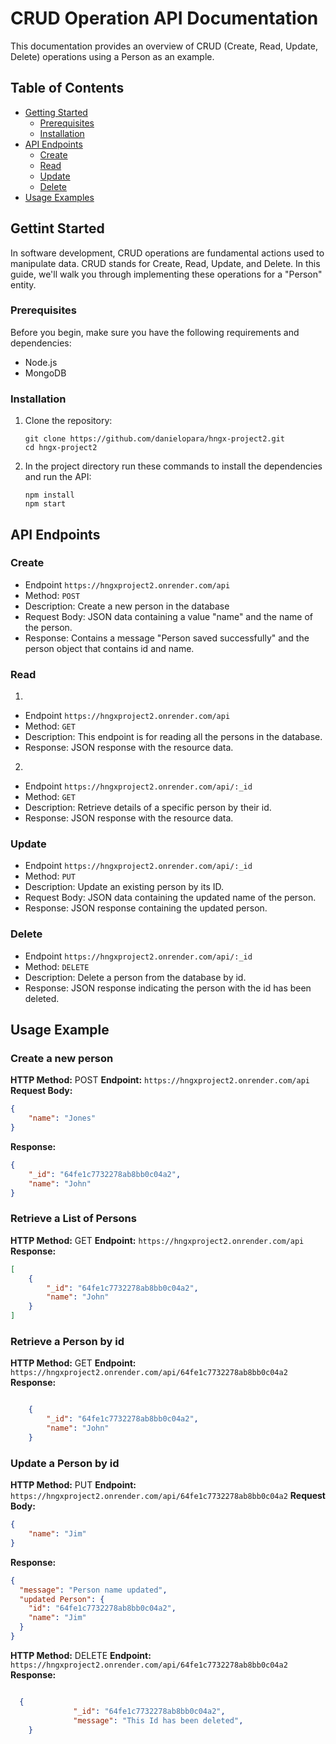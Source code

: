  # CRUD Operation API Documentation

 This documentation provides an overview of CRUD (Create, Read, Update, Delete) operations using a Person as an example.

 ## Table of Contents

- [Getting Started](#getting-started)
  - [Prerequisites](#prerequisites)
  - [Installation](#installation)
- [API Endpoints](#api-endpoints)
  - [Create](#create)
  - [Read](#read)
  - [Update](#update)
  - [Delete](#delete)
- [Usage Examples](#usage-examples)

## Gettint Started

In software development, CRUD operations are fundamental actions used to manipulate data. CRUD stands for Create, Read, Update, and Delete. In this guide, we'll walk you through implementing these operations for a "Person" entity.

### Prerequisites

Before you begin, make sure you have the following requirements and dependencies: 
- Node.js
- MongoDB

### Installation

1. Clone the repository: 
    ```shell
    git clone https://github.com/danielopara/hngx-project2.git
    cd hngx-project2
    ```
2. In the project directory run these commands to install the dependencies and run the API:
    ```shell
    npm install
    npm start
    ```

## API Endpoints

### Create
- Endpoint `https://hngxproject2.onrender.com/api`
- Method: `POST`
- Description: Create a new person in the database
- Request Body: JSON data containing a value "name" and the name of the person.
- Response: Contains a message "Person saved successfully" and the person object that contains id and name.

### Read

1. 
- Endpoint `https://hngxproject2.onrender.com/api`
- Method: `GET`
- Description: This endpoint is for reading all the persons in the database.
- Response: JSON response with the resource data.

2. 
- Endpoint `https://hngxproject2.onrender.com/api/:_id`
- Method: `GET`
- Description: Retrieve details of a specific person by their id.
- Response: JSON response with the resource data.

### Update

- Endpoint `https://hngxproject2.onrender.com/api/:_id`
- Method: `PUT`
- Description: Update an existing person by its ID.
- Request Body: JSON data containing the updated name of the person.
- Response: JSON response containing the updated person.

### Delete

- Endpoint `https://hngxproject2.onrender.com/api/:_id`
- Method: `DELETE`
- Description: Delete a person from the database by id.
- Response: JSON response indicating the person with the id has been deleted.

## Usage Example

### Create a new person

**HTTP Method:** POST
**Endpoint:** `https://hngxproject2.onrender.com/api`
**Request Body:**
```json
{
    "name": "Jones"
}
```
**Response:**
```json
{
    "_id": "64fe1c7732278ab8bb0c04a2",
    "name": "John"
}

```

### Retrieve a List of Persons

**HTTP Method:** GET
**Endpoint:** `https://hngxproject2.onrender.com/api`
**Response:**

```json
[
    {
        "_id": "64fe1c7732278ab8bb0c04a2",
        "name": "John"
    }
]
```

### Retrieve a Person by id

**HTTP Method:** GET
**Endpoint:** `https://hngxproject2.onrender.com/api/64fe1c7732278ab8bb0c04a2`
**Response:**
```json

    {
        "_id": "64fe1c7732278ab8bb0c04a2",
        "name": "John"
    }

```

### Update a Person by id

**HTTP Method:** PUT
**Endpoint:** `https://hngxproject2.onrender.com/api/64fe1c7732278ab8bb0c04a2`
**Request Body:**
```json
{
    "name": "Jim"
}
```

**Response:**
```json
{
  "message": "Person name updated",
  "updated Person": {
    "id": "64fe1c7732278ab8bb0c04a2",
    "name": "Jim"
  }
}
```

**HTTP Method:** DELETE
**Endpoint:** `https://hngxproject2.onrender.com/api/64fe1c7732278ab8bb0c04a2`
**Response:**
```json

  {
              "_id": "64fe1c7732278ab8bb0c04a2",
              "message": "This Id has been deleted",
    }

```